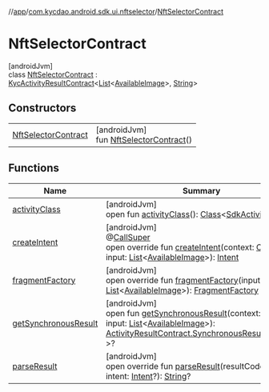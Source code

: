 //[app](../../../index.md)/[com.kycdao.android.sdk.ui.nftselector](../index.md)/[NftSelectorContract](index.md)

# NftSelectorContract

[androidJvm]\
class [NftSelectorContract](index.md) : [KycActivityResultContract](../../com.kycdao.android.sdk.ui/-kyc-activity-result-contract/index.md)&lt;[List](https://kotlinlang.org/api/latest/jvm/stdlib/kotlin.collections/-list/index.html)&lt;[AvailableImage](../../com.kycdao.android.sdk.model/-available-image/index.md)&gt;, [String](https://kotlinlang.org/api/latest/jvm/stdlib/kotlin/-string/index.html)&gt;

## Constructors

| | |
|---|---|
| [NftSelectorContract](-nft-selector-contract.md) | [androidJvm]<br>fun [NftSelectorContract](-nft-selector-contract.md)() |

## Functions

| Name | Summary |
|---|---|
| [activityClass](../../com.kycdao.android.sdk.ui/-kyc-activity-result-contract/activity-class.md) | [androidJvm]<br>open fun [activityClass](../../com.kycdao.android.sdk.ui/-kyc-activity-result-contract/activity-class.md)(): [Class](https://developer.android.com/reference/kotlin/java/lang/Class.html)&lt;[SdkActivity](../../com.kycdao.android.sdk.ui/-sdk-activity/index.md)&gt; |
| [createIntent](index.md#1075659927%2FFunctions%2F-912451524) | [androidJvm]<br>@[CallSuper](https://developer.android.com/reference/kotlin/androidx/annotation/CallSuper.html)<br>open override fun [createIntent](index.md#1075659927%2FFunctions%2F-912451524)(context: [Context](https://developer.android.com/reference/kotlin/android/content/Context.html), input: [List](https://kotlinlang.org/api/latest/jvm/stdlib/kotlin.collections/-list/index.html)&lt;[AvailableImage](../../com.kycdao.android.sdk.model/-available-image/index.md)&gt;): [Intent](https://developer.android.com/reference/kotlin/android/content/Intent.html) |
| [fragmentFactory](fragment-factory.md) | [androidJvm]<br>open override fun [fragmentFactory](fragment-factory.md)(input: [List](https://kotlinlang.org/api/latest/jvm/stdlib/kotlin.collections/-list/index.html)&lt;[AvailableImage](../../com.kycdao.android.sdk.model/-available-image/index.md)&gt;): [FragmentFactory](../../com.kycdao.android.sdk.ui/-fragment-factory/index.md) |
| [getSynchronousResult](index.md#-1137787404%2FFunctions%2F-912451524) | [androidJvm]<br>open fun [getSynchronousResult](index.md#-1137787404%2FFunctions%2F-912451524)(context: [Context](https://developer.android.com/reference/kotlin/android/content/Context.html), input: [List](https://kotlinlang.org/api/latest/jvm/stdlib/kotlin.collections/-list/index.html)&lt;[AvailableImage](../../com.kycdao.android.sdk.model/-available-image/index.md)&gt;): [ActivityResultContract.SynchronousResult](https://developer.android.com/reference/kotlin/androidx/activity/result/contract/ActivityResultContract.SynchronousResult.html)&lt;[String](https://kotlinlang.org/api/latest/jvm/stdlib/kotlin/-string/index.html)?&gt;? |
| [parseResult](../../com.kycdao.android.sdk.ui/-kyc-activity-result-contract/parse-result.md) | [androidJvm]<br>open override fun [parseResult](../../com.kycdao.android.sdk.ui/-kyc-activity-result-contract/parse-result.md)(resultCode: [Int](https://kotlinlang.org/api/latest/jvm/stdlib/kotlin/-int/index.html), intent: [Intent](https://developer.android.com/reference/kotlin/android/content/Intent.html)?): [String](https://kotlinlang.org/api/latest/jvm/stdlib/kotlin/-string/index.html)? |

